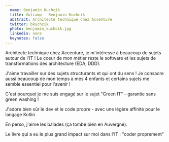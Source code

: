```yaml
---
  name: Benjamin Kuchcik
  title: Volcamp - Benjamin Kuchcik
  abstract: Architecte technique chez Accenture
  twitter: bkuchcik
  photo: benjamin_kuchcik.jpg
  linkedin: none
  keynotes: false
---
```

Architecte technique chez Accenture, je m'intéresse à beaucoup de sujets autour de l'IT ! Le coeur de mon métier reste le software et les sujets de transformations des architecture (EDA, DDD).

J'aime travailler sur des sujets structurants et qui ont du sens !  Je consacre aussi beaucoup de mon temps à mes 4 enfants et certains sujets me semble essentiel pour l'avenir !

C'est pourquoi je me suis engagé sur le sujet "Green IT" - garantie sans green washing ! 

J'adore bien sûr le dev et le code propre - avec une légère affinité pour le langage Kotlin 
 
En perso, j'aime les balades (ça tombe bien en Auvergne).

Le livre qui a eu le plus grand impact sur moi dans l'IT : "coder proprement"